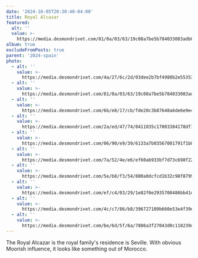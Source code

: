 ```yaml
---
date: '2024-10-05T20:30:40-04:00'
title: Royal Alcazar
featured:
  alt: ''
  value: >-
    https://media.desmondrivet.com/81/0a/03/63/19c08a7be5b784033083adb04f3c12d0e66b9954ab6a111de78ac696.jpg
album: true
excludeFromPosts: true
parent: '2024-spain'
photo:
  - alt: ''
    value: >-
      https://media.desmondrivet.com/4a/27/6c/2d/03dee2b7bf4980b2e55353685fd88a2606fe5e35067e6a1e082c3ae4.jpg
  - alt: ''
    value: >-
      https://media.desmondrivet.com/81/0a/03/63/19c08a7be5b784033083adb04f3c12d0e66b9954ab6a111de78ac696.jpg
  - alt: ''
    value: >-
      https://media.desmondrivet.com/6b/e8/17/cb/fde20c3b87648a6de6e9e4ad7765f5060a76dd7f2266654bb8561ad0.jpg
  - alt: ''
    value: >-
      https://media.desmondrivet.com/2a/ed/47/74/8411035c17003384178df1a0de3e6b738ba94002962d6500ff06e82d.jpg
  - alt: ''
    value: >-
      https://media.desmondrivet.com/06/90/e9/39/6133a7b03567001791f1b844f53730413b5ca176f85e35fd36aca243.jpg
  - alt: ''
    value: >-
      https://media.desmondrivet.com/7a/52/4e/e6/ef60ab933bf7d73c698f22f236dbc105513cf35681c82bd309d0dfab.jpg
  - alt: ''
    value: >-
      https://media.desmondrivet.com/5e/b8/f3/54/800a0dcfcd1b32c98f8799aa0dde0ee00dffb1c894626f0ef6c7fada.jpg
  - alt: ''
    value: >-
      https://media.desmondrivet.com/ef/c4/03/29/1e82f0e2935700486bb41d3435510c14f9fade2fa469be8040f565d7.jpg
  - alt: ''
    value: >-
      https://media.desmondrivet.com/4c/c7/86/b8/396727109b660e53e4f39eaa796395645c7aeb7651e1ddc3485a49f6.jpg
  - alt: ''
    value: >-
      https://media.desmondrivet.com/be/6d/5f/6a/7886a3f27043d0c118239d74c39207d6c704304224b14bbd891bd57c.jpg
---
```


The Royal Alcazar is the royal family's residence is Seville.  With obvious Moorish influence, it looks like something out of Morocco.
